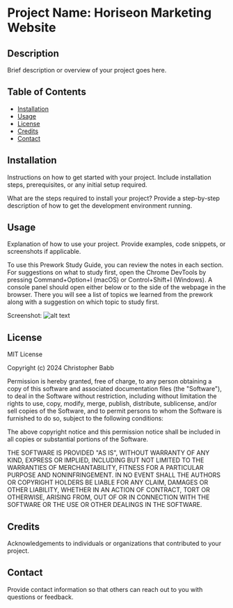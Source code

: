 # Project Name: Horiseon Marketing Website

## Description

Brief description or overview of your project goes here.

## Table of Contents

- [Installation](#installation)
- [Usage](#usage)
- [License](#license)
- [Credits](#credits)
- [Contact](#contact)

## Installation

Instructions on how to get started with your project. Include installation steps, prerequisites, or any initial setup required.

What are the steps required to install your project? Provide a step-by-step description of how to get the development environment running.

## Usage

Explanation of how to use your project. Provide examples, code snippets, or screenshots if applicable.

To use this Prework Study Guide, you can review the notes in each section. For suggestions on what to study first, open the Chrome DevTools by pressing Command+Option+I (macOS) or Control+Shift+I (Windows). A console panel should open either below or to the side of the webpage in the browser. There you will see a list of topics we learned from the prework along with a suggestion on which topic to study first.

Screenshot:
![alt text](assets/images/digital-marketing-meeting.jpg)

## License

MIT License

Copyright (c) 2024 Christopher Babb

Permission is hereby granted, free of charge, to any person obtaining a copy
of this software and associated documentation files (the "Software"), to deal
in the Software without restriction, including without limitation the rights
to use, copy, modify, merge, publish, distribute, sublicense, and/or sell
copies of the Software, and to permit persons to whom the Software is
furnished to do so, subject to the following conditions:

The above copyright notice and this permission notice shall be included in all
copies or substantial portions of the Software.

THE SOFTWARE IS PROVIDED "AS IS", WITHOUT WARRANTY OF ANY KIND, EXPRESS OR
IMPLIED, INCLUDING BUT NOT LIMITED TO THE WARRANTIES OF MERCHANTABILITY,
FITNESS FOR A PARTICULAR PURPOSE AND NONINFRINGEMENT. IN NO EVENT SHALL THE
AUTHORS OR COPYRIGHT HOLDERS BE LIABLE FOR ANY CLAIM, DAMAGES OR OTHER
LIABILITY, WHETHER IN AN ACTION OF CONTRACT, TORT OR OTHERWISE, ARISING FROM,
OUT OF OR IN CONNECTION WITH THE SOFTWARE OR THE USE OR OTHER DEALINGS IN THE
SOFTWARE.

## Credits

Acknowledgements to individuals or organizations that contributed to your project.

## Contact

Provide contact information so that others can reach out to you with questions or feedback.
